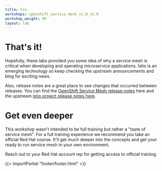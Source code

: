 ```yaml
---
title: Fin.
workshops: openshift_service_mesh_v1.0_v1.0
workshop_weight: 99
layout: lab
---
```


# That's it!
Hopefully, these labs provided you some idea of why a service mesh is critical when developing and operating microservice applications. Istio is an emerging technology so keep checking the upstream announcements and blog for exciting news.

Also, release notes are a great place to see changes that occurred between releases. You can find the [OpenShift Service Mesh release notes][1] here and the upstream [Istio project release notes here][2].

# Get even deeper
This workshop wasn't intended to be full training but rather a "taste of service mesh". For a full training experience we recommend you take an official Red Hat course. It'll get much deeper into the concepts and get your ready to run service mesh in your own environment.

Reach out to your Red Hat account rep for getting access to official training.

[1]: https://docs.openshift.com/container-platform/latest/service_mesh/servicemesh-release-notes.html
[2]: https://istio.io/news/releases/

{{< importPartial "footer/footer.html" >}}
